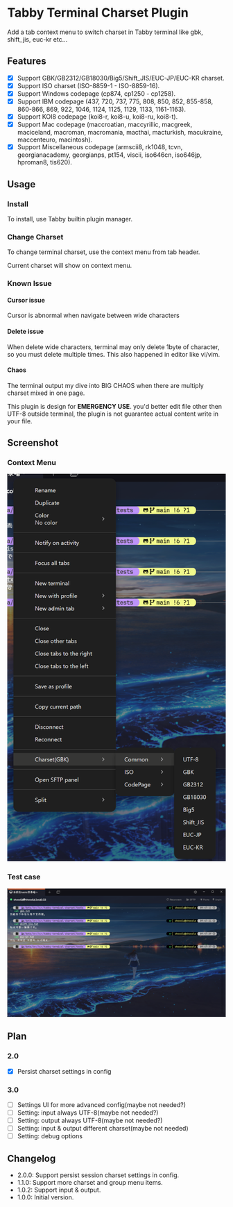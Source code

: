 # Tabby Terminal Charset Plugin

Add a tab context menu to switch charset in Tabby terminal like gbk, shift_jis, euc-kr etc...

## Features

- [x] Support GBK/GB2312/GB18030/Big5/Shift_JIS/EUC-JP/EUC-KR charset.
- [x] Support ISO charset (ISO-8859-1 - ISO-8859-16).
- [x] Support Windows codepage (cp874, cp1250 - cp1258).
- [x] Support IBM codepage (437, 720, 737, 775, 808, 850, 852, 855-858, 860-866, 869, 922, 1046, 1124, 1125, 1129, 1133, 1161-1163).
- [x] Support KOI8 codepage (koi8-r, koi8-u, koi8-ru, koi8-t).
- [x] Support Mac codepage (maccroatian, maccyrillic, macgreek, maciceland, macroman, macromania, macthai, macturkish, macukraine, maccenteuro, macintosh).
- [x] Support Miscellaneous codepage (armscii8, rk1048, tcvn, georgianacademy, georgianps, pt154, viscii, iso646cn, iso646jp, hproman8, tis620).

## Usage

### Install

To install, use Tabby builtin plugin manager.

### Change Charset

To change terminal charset, use the context menu from tab header.

Current charset will show on context menu.

### Known Issue

#### Cursor issue

Cursor is abnormal when navigate between wide characters

#### Delete issue

When delete wide characters, terminal may only delete 1byte of character, so you must delete multiple times. This also happened in editor like vi/vim.

#### Chaos

The terminal output my dive into BIG CHAOS when there are multiply charset mixed in one page.

This plugin is design for **EMERGENCY USE**. you'd better edit file other then UTF-8 outside terminal, the plugin is not guarantee actual content write in your file.

## Screenshot

### Context Menu

![Context Menu](screenshots/context-menu.png)

### Test case

![Test case](screenshots/tests.png)

## Plan

### 2.0

- [x] Persist charset settings in config

### 3.0

- [ ] Settings UI for more advanced config(maybe not needed?)
- [ ] Setting: input always UTF-8(maybe not needed?)
- [ ] Setting: output always UTF-8(maybe not needed?)
- [ ] Setting: input & output different charset(maybe not needed)
- [ ] Setting: debug options

## Changelog

- 2.0.0: Support persist session charset settings in config.
- 1.1.0: Support more charset and group menu items.
- 1.0.2: Support input & output.
- 1.0.0: Initial version.

